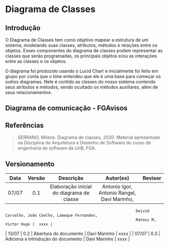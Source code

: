 # Diagrama de Classes

## Introdução

O Diagrama de Classes tem como objetivo mapear a estrutura de um sistema, modelando suas classes, atributos, métodos e relações entre os objetos. Esses componentes do diagrama de classes podem representar as classes que serão programadas, os principais objetos e/ou as interações entre as classes e os objetos.

O diagrama foi produzido usando o Lucid Chart e inicialmente foi feito em grupo por conta que o time entendeu que ele é uma base para começar os outros diagramas.  Nele é contido as classes do nosso sistema contendo seus atributos e métodos, sendo ocultado os métodos auxiliares, além de seus relacionamentos.


## Diagrama de comunicação - FGAvisos

## Referências

> SERRANO, Milene. Diagrama de classes, 2020. Material apresentado na Disciplina de Arquitetura e Desenho de Software do curso de engenharia de software da UnB, FGA.

## Versionamento

| Data  | Versão |                     Descrição                      |  Autor(es)  | Revisor |
| :---: | :----: | :------------------------------------------------: | :---------: | :-----: |
| 07/07 |  0.1   | Elaboração inicial do diagrama de classe | Antonio Igor, Antonio Rangel, Davi Marinho,
                                                              Deivid Carvalho, João Coelho, Lameque Fernandes, 
                                                              Mateus M, Victor Hugo |  xxxx |
| 13/07 |  0.2   |               Abertura do documento                | Davi Marinho |  xxxx  |
| 07/07 |  0.3   |  Adiciona a Introdução do documento   | Davi Marinho |  xxxx  |
